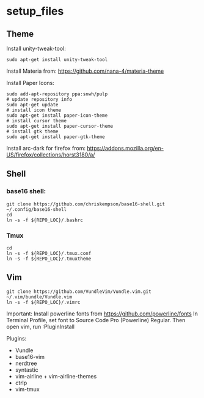 # setup_files

## Theme

Install unity-tweak-tool:

```
sudo apt-get install unity-tweak-tool
```

Install Materia from: https://github.com/nana-4/materia-theme  

Install Paper Icons:
```
sudo add-apt-repository ppa:snwh/pulp
# update repository info
sudo apt-get update
# install icon theme
sudo apt-get install paper-icon-theme
# install cursor theme
sudo apt-get install paper-cursor-theme
# install gtk theme
sudo apt-get install paper-gtk-theme
```

Install arc-dark for firefox from: https://addons.mozilla.org/en-US/firefox/collections/horst3180/a/

## Shell
### base16 shell:
```
git clone https://github.com/chriskempson/base16-shell.git ~/.config/base16-shell
cd
ln -s -f ${REPO_LOC}/.bashrc
```

### Tmux
```
cd
ln -s -f ${REPO_LOC}/.tmux.conf
ln -s -f ${REPO_LOC}/.tmuxtheme
```

## Vim
```
git clone https://github.com/VundleVim/Vundle.vim.git ~/.vim/bundle/Vundle.vim
ln -s -f ${REPO_LOC}/.vimrc
```
Important: Install powerline fonts from https://github.com/powerline/fonts
In Terminal Profile, set font to Source Code Pro (Powerline) Regular. Then open vim, run :PluginInstall  
  
Plugins:
* Vundle
* base16-vim
* nerdtree
* syntastic
* vim-airline + vim-airline-themes
* ctrlp
* vim-tmux   
